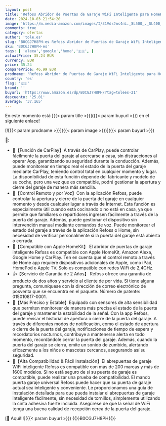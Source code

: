 ```yaml
---
layout: post
title: 'Refoss Abridor de Puertas de Garaje WiFi Inteligente para HomeKit  Apertura Puerta Garaje WiFi  Control Remoto y por Voz  Mando Puerta Garaje Universal Compatible con Alexa  Google Home'
date: 2024-10-03 21:54:20
image: 'https://m.media-amazon.com/images/I/31VdrJns4nL._SL500_._SL400_.jpg'
comments: true
category: ofertas
author: 'tole.es'
slug: 'B0CGJ7H8PH-es Refoss Abridor de Puertas de Garaje WiFi Inteligente para...'
sku: 'B0CGJ7H8PH-es'
tags: [ 'alexa','google','home','🇪🇸', ]
actualPrice: 35.24 EUR
currency: EUR
price: 35.24
comparePrice: 46.99 EUR
prodname: 'Refoss Abridor de Puertas de Garaje WiFi Inteligente para HomeKit  Apertura Puerta Garaje WiFi  Control Remoto y por Voz  Mando Puerta Garaje Universal Compatible con Alexa  Google Home'
country: 'es'
flag: '🇪🇸'
brand: ''
buyurl: 'https://www.amazon.es/dp/B0CGJ7H8PH/?tag=tolees-21'
descuento: '25.01'
average: '37.165'
---
```


En este momento está [{{< param title >}}]({{< param buyurl >}}) en el siguiente enlace!

[![{{< param prodname >}}]({{< param image >}})]({{< param buyurl >}})

🔎:

- 🚗【Función de CarPlay】A través de CarPlay, puede controlar fácilmente la puerta del garaje al acercarse a casa, sin distracciones al operar App, garantizando su seguridad durante la conducción. Además, puede monitorear en tiempo real el estado de la puerta del garaje mediante CarPlay, teniendo control total en cualquier momento y lugar. La disponibilidad de esta función depende del fabricante y modelo de su coche, pero una vez que es compatible, podrá gestionar la apertura y cierre del garaje de manera más sencilla.
- 🚗【Control Remoto y por Voz】Con la aplicación Refoss, puede controlar la apertura y cierre de la puerta del garaje en cualquier momento y desde cualquier lugar a través de Internet. Esta función es especialmente útil cuando está cocinando o no está en casa, ya que permite que familiares o repartidores ingresen fácilmente a través de la puerta del garaje. Además, puede gestionar el dispositivo sin intervención manual mediante comandos de voz. Puede monitorear el estado del garaje a través de la aplicación Refoss o Home, sin necesidad de verificar personalmente si la puerta del garaje está abierta o cerrada.
- 🚗【Compatible con Apple HomeKit】 El abridor de puertas de garaje inteligente Refoss es compatible con Apple HomeKit, Amazon Alexa, Google Home y CarPlay. Ten en cuenta que el control remoto a través de Home app requiere dispositivos adicionales de Apple, como iPad, HomePod o Apple TV. Solo es compatible con redes WiFi de 2,4GHz.
- 👍【Servicio de Garantía de 2 Años】 Refoss ofrece una garantía de producto de dos años y servicio al cliente de por vida. Si tiene alguna pregunta, comuníquese con la dirección de correo electrónico de posventa que se encuentra en el paquete. Número de patente: 015010817-0001.
- 🚗【Más Preciso y Estable】Equipado con sensores de alta sensibilidad que permiten monitorear de manera más precisa el estado de la puerta del garaje y mantener la estabilidad de la señal. Con la app Refoss, puede revisar el historial de apertura o cierre de la puerta del garaje. A través de diferentes modos de notificación, como el estado de apertura o cierre de la puerta del garaje, notificaciones de tiempo de espera y recordatorios nocturnos, contribuye a mantenerse alerta en todo momento, recordándole cerrar la puerta del garaje. Además, cuando la puerta del garaje se cierra, emite un sonido de zumbido, alertando eficazmente a los niños o mascotas cercanos, asegurando así su seguridad.
- 🚗【Alta Compatibilidad & Fácil Instalación】El abrepuertas de garaje WiFi inteligente Refoss es compatible con más de 200 marcas y más de 1600 modelos. Si no está seguro de si su puerta de garaje es compatible, puede realizar una prueba de compatibilidad. El mando puerta garaje universal Refoss puede hacer que su puerta de garaje actual sea inteligente y conveniente. Le proporcionamos una guía de instalación detallada para que pueda instalar el abrepuertas de garaje inteligente fácilmente, sin necesidad de tornillos, simplemente utilizando la cinta adhesiva fuerte incluida. Asegúrese de que la señal de WiFi tenga una buena calidad de recepción cerca de la puerta del garaje.

[🛒 Aquí!!!]({{< param buyurl >}})
{{<world>}}B0CGJ7H8PH{{</world>}}
